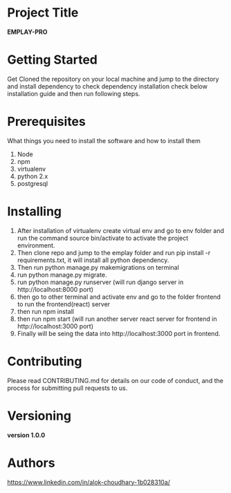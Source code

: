 # Project Title
  **EMPLAY-PRO**

# Getting Started

Get Cloned the repository on your local machine and jump to the directory and install dependency to check dependency installation check below installation guide and then run following steps.


# Prerequisites
What things you need to install the software and how to install them
  1. Node
  2. npm
  3. virtualenv
  4. python 2.x
  5. postgresql

# Installing
  1. After installation of virtualenv create virtual env and go to env folder and run the command source      bin/activate  to activate the project environment.
  2. Then clone repo and jump to the emplay folder and run pip install -r requirements.txt, it will install    all python dependency.
  3. Then run python manage.py makemigrations on terminal
  4. run python manage.py migrate.
  5. run python manage.py runserver (will run django server in http://localhost:8000 port)
  6. then go to other terminal and activate env and go to the folder frontend to run the frontend(react)       server
  7. then run npm install
  8. then run npm start (will run another server react server for frontend in http://localhost:3000 port)
  9. Finally will be seing the data into http://localhost:3000 port in frontend.


# Contributing
Please read CONTRIBUTING.md for details on our code of conduct, and the process for submitting pull requests to us.

# Versioning
  **version 1.0.0**

# Authors
  https://www.linkedin.com/in/alok-choudhary-1b028310a/

